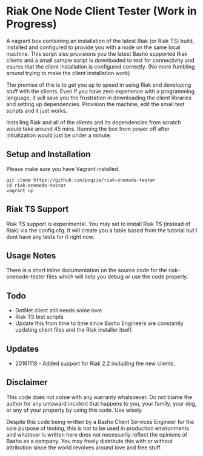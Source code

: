 # Riak One Node Client Tester (Work in Progress)

A vagrant box containing an installation of the latest Riak (or Riak TS) build, installed and configured to provide you with a node on the same local machine. This script also provisions you the latest Basho supported Riak clients and a small sample script is downloaded to test for connectivity and esures that the client installation is configured correctly. (No more fumbling around trying to make the client installation work)

The premise of this is to get you up to speed in using Riak and developing stuff with the clients. Even if you have zero experience with a programming language, it will save you the frustration in downloading the client libraries and setting up dependencies. Provision the machine, edit the small test scripts and it just works.

Installing Riak and all of the clients and its dependencies from scratch would take around 45 mins. Running the box from power off after initialization would just be under a minute.

## Setup and Installation
Please make sure you have Vagrant installed.

```
git clone https://github.com/pogzie/riak-onenode-tester
cd riak-onenode-tester
vagrant up
```

## Riak TS Support
Riak TS support is experimental. You may set to install Riak TS (instead of Riak) via the config.cfg. It will create you a table based from the tutorial but I dont have any tests for it right now.

## Usage Notes
There is a short inline documentation on the source code for the riak-onenode-tester files which will help you debug or use the code properly.

## Todo
* DotNet client still needs some love
* Riak TS test scripts
* Update this from time to time since Basho Engineers are constantly updating client files and the Riak installer itself.

## Updates
* 20161118 - Added support for Riak 2.2 including the new clients.

## Disclaimer
This code does not come with any warranty whatsoever. Do not blame the author for any untoward incident that happens to you, your family, your dog, or any of your property by using this code. Use wisely.

Despite this code being written by a Basho Client Services Engineer for the sole purpose of testing, this is not to be used in production environments and whatever is written here does not necessarily reflect the opinions of Basho as a company. You may freely distribute this with or without attribution since the world revolves around love and free stuff.
